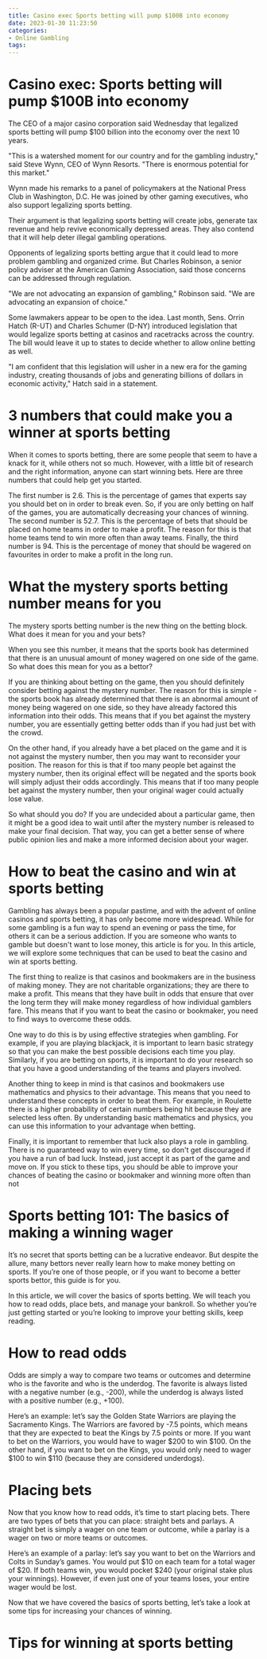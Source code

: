 ```yaml
---
title: Casino exec Sports betting will pump $100B into economy
date: 2023-01-30 11:23:50
categories:
- Online Gambling
tags:
---
```



#  Casino exec: Sports betting will pump $100B into economy

The CEO of a major casino corporation said Wednesday that legalized sports betting will pump $100 billion into the economy over the next 10 years.

"This is a watershed moment for our country and for the gambling industry," said Steve Wynn, CEO of Wynn Resorts. "There is enormous potential for this market."

Wynn made his remarks to a panel of policymakers at the National Press Club in Washington, D.C. He was joined by other gaming executives, who also support legalizing sports betting.

Their argument is that legalizing sports betting will create jobs, generate tax revenue and help revive economically depressed areas. They also contend that it will help deter illegal gambling operations.

Opponents of legalizing sports betting argue that it could lead to more problem gambling and organized crime. But Charles Robinson, a senior policy adviser at the American Gaming Association, said those concerns can be addressed through regulation.

"We are not advocating an expansion of gambling," Robinson said. "We are advocating an expansion of choice."

Some lawmakers appear to be open to the idea. Last month, Sens. Orrin Hatch (R-UT) and Charles Schumer (D-NY) introduced legislation that would legalize sports betting at casinos and racetracks across the country. The bill would leave it up to states to decide whether to allow online betting as well.

"I am confident that this legislation will usher in a new era for the gaming industry, creating thousands of jobs and generating billions of dollars in economic activity," Hatch said in a statement.

#  3 numbers that could make you a winner at sports betting

When it comes to sports betting, there are some people that seem to have a knack for it, while others not so much. However, with a little bit of research and the right information, anyone can start winning bets. Here are three numbers that could help get you started.

The first number is 2.6. This is the percentage of games that experts say you should bet on in order to break even. So, if you are only betting on half of the games, you are automatically decreasing your chances of winning. The second number is 52.7. This is the percentage of bets that should be placed on home teams in order to make a profit. The reason for this is that home teams tend to win more often than away teams. Finally, the third number is 94. This is the percentage of money that should be wagered on favourites in order to make a profit in the long run.

#  What the mystery sports betting number means for you

The mystery sports betting number is the new thing on the betting block. What does it mean for you and your bets?

When you see this number, it means that the sports book has determined that there is an unusual amount of money wagered on one side of the game. So what does this mean for you as a bettor?

If you are thinking about betting on the game, then you should definitely consider betting against the mystery number. The reason for this is simple - the sports book has already determined that there is an abnormal amount of money being wagered on one side, so they have already factored this information into their odds. This means that if you bet against the mystery number, you are essentially getting better odds than if you had just bet with the crowd.

On the other hand, if you already have a bet placed on the game and it is not against the mystery number, then you may want to reconsider your position. The reason for this is that if too many people bet against the mystery number, then its original effect will be negated and the sports book will simply adjust their odds accordingly. This means that if too many people bet against the mystery number, then your original wager could actually lose value.

So what should you do? If you are undecided about a particular game, then it might be a good idea to wait until after the mystery number is released to make your final decision. That way, you can get a better sense of where public opinion lies and make a more informed decision about your wager.

#  How to beat the casino and win at sports betting

Gambling has always been a popular pastime, and with the advent of online casinos and sports betting, it has only become more widespread. While for some gambling is a fun way to spend an evening or pass the time, for others it can be a serious addiction. If you are someone who wants to gamble but doesn't want to lose money, this article is for you. In this article, we will explore some techniques that can be used to beat the casino and win at sports betting.

The first thing to realize is that casinos and bookmakers are in the business of making money. They are not charitable organizations; they are there to make a profit. This means that they have built in odds that ensure that over the long term they will make money regardless of how individual gamblers fare. This means that if you want to beat the casino or bookmaker, you need to find ways to overcome these odds.

One way to do this is by using effective strategies when gambling. For example, if you are playing blackjack, it is important to learn basic strategy so that you can make the best possible decisions each time you play. Similarly, if you are betting on sports, it is important to do your research so that you have a good understanding of the teams and players involved.

Another thing to keep in mind is that casinos and bookmakers use mathematics and physics to their advantage. This means that you need to understand these concepts in order to beat them. For example, in Roulette there is a higher probability of certain numbers being hit because they are selected less often. By understanding basic mathematics and physics, you can use this information to your advantage when betting.

Finally, it is important to remember that luck also plays a role in gambling. There is no guaranteed way to win every time, so don't get discouraged if you have a run of bad luck. Instead, just accept it as part of the game and move on. If you stick to these tips, you should be able to improve your chances of beating the casino or bookmaker and winning more often than not

#  Sports betting 101: The basics of making a winning wager

It’s no secret that sports betting can be a lucrative endeavor. But despite the allure, many bettors never really learn how to make money betting on sports. If you’re one of those people, or if you want to become a better sports bettor, this guide is for you.

In this article, we will cover the basics of sports betting. We will teach you how to read odds, place bets, and manage your bankroll. So whether you’re just getting started or you’re looking to improve your betting skills, keep reading.

# How to read odds

Odds are simply a way to compare two teams or outcomes and determine who is the favorite and who is the underdog. The favorite is always listed with a negative number (e.g., -200), while the underdog is always listed with a positive number (e.g., +100).

Here’s an example: let’s say the Golden State Warriors are playing the Sacramento Kings. The Warriors are favored by -7.5 points, which means that they are expected to beat the Kings by 7.5 points or more. If you want to bet on the Warriors, you would have to wager $200 to win $100. On the other hand, if you want to bet on the Kings, you would only need to wager $100 to win $110 (because they are considered underdogs).

# Placing bets

Now that you know how to read odds, it’s time to start placing bets. There are two types of bets that you can place: straight bets and parlays. A straight bet is simply a wager on one team or outcome, while a parlay is a wager on two or more teams or outcomes.

Here’s an example of a parlay: let’s say you want to bet on the Warriors and Colts in Sunday’s games. You would put $10 on each team for a total wager of $20. If both teams win, you would pocket $240 (your original stake plus your winnings). However, if even just one of your teams loses, your entire wager would be lost.

Now that we have covered the basics of sports betting, let’s take a look at some tips for increasing your chances of winning.

# Tips for winning at sports betting